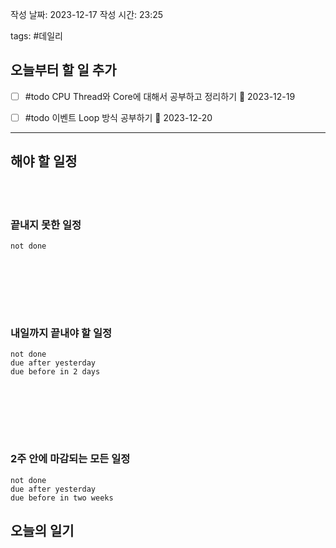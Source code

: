 
작성 날짜: 2023-12-17
작성 시간: 23:25

tags: #데일리

## 오늘부터 할 일 추가
- [ ] #todo CPU Thread와 Core에 대해서 공부하고 정리하기 📅 2023-12-19
- [ ] #todo 이벤트 Loop 방식 공부하기 📅 2023-12-20
 
  
---  
## 해야 할 일정  

<br></br>
### 끝내지 못한 일정

```tasks
not done
```
<br></br>

<br></br>
### 내일까지 끝내야 할 일정
```tasks
not done
due after yesterday
due before in 2 days
```
<br></br>

<br></br>
### 2주 안에 마감되는 모든 일정
```tasks
not done
due after yesterday
due before in two weeks
```



## 오늘의 일기
